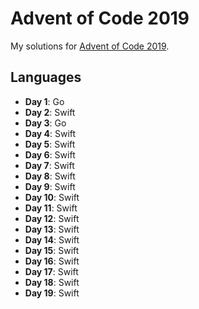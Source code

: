 Advent of Code 2019
===================

My solutions for [Advent of Code 2019](https://adventofcode.com/2019).

Languages
---------

 - **Day 1**: Go
 - **Day 2**: Swift
 - **Day 3**: Go
 - **Day 4**: Swift
 - **Day 5**: Swift
 - **Day 6**: Swift
 - **Day 7**: Swift
 - **Day 8**: Swift
 - **Day 9**: Swift
 - **Day 10**: Swift
 - **Day 11**: Swift
 - **Day 12**: Swift
 - **Day 13**: Swift
 - **Day 14**: Swift
 - **Day 15**: Swift
 - **Day 16**: Swift
 - **Day 17**: Swift
 - **Day 18**: Swift
 - **Day 19**: Swift
